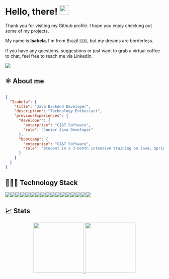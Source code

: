 # Hello, there! <img src="https://user-images.githubusercontent.com/52979585/183960580-2639ce3d-726b-4f4a-b241-106fbdca5dad.gif" width="30px" height="30px" />

Thank you for visiting my Github profile. 
I hope you enjoy checking out some of my projects.

My name is <b> Isabela. </b> I'm from Brazil 🇧🇷, but my dreams are borderless.

If you have any questions, suggestions or just want to grab a virtual coffee to chat, feel free to reach me via LinkedIn. 

<img src="https://user-images.githubusercontent.com/52979585/184049860-d69cd687-6ccf-4e44-b690-db6a7755ca71.gif">



## ⚛️ About me
```json

{
  "Isabela": {
    "title": "Java Backend Developer",
    "description": "Technology Enthusiast",
    "previousExperiences": {
      "developer": {
        "enterprise": "CI&T Software",
        "role": "Junior Java Developer"
      },
      "bootcamp": {
        "enterprise": "CI&T Software",
        "role": "Student in a 3-month intensive training on Java, Springboot and Microservices"
      }
    }
  }
}
```

## 👩🏼‍💻 Technology Stack

<img src="https://img.shields.io/badge/Spring-6DB33F?style=for-the-badge&logo=spring&logoColor=white"><img src="https://img.shields.io/badge/Spring_Boot-F2F4F9?style=for-the-badge&logo=spring-boot"><img src="https://img.shields.io/badge/JWT-000000?style=for-the-badge&logo=JSON%20web%20tokens&logoColor=white"><img src="https://img.shields.io/badge/Spring_Security-6DB33F?style=for-the-badge&logo=Spring-Security&logoColor=white"><img src="https://img.shields.io/badge/Amazon_AWS-FF9900?style=for-the-badge&logo=amazonaws&logoColor=white"><img src="https://img.shields.io/badge/Swagger-85EA2D?style=for-the-badge&logo=Swagger&logoColor=white"><img src="https://img.shields.io/badge/Junit5-25A162?style=for-the-badge&logo=junit5&logoColor=white"><img src="https://img.shields.io/badge/apache_maven-C71A36?style=for-the-badge&logo=apachemaven&logoColor=white"><img src="https://img.shields.io/badge/Docker-2CA5E0?style=for-the-badge&logo=docker&logoColor=white"><img src="https://img.shields.io/badge/IntelliJ_IDEA-000000.svg?style=for-the-badge&logo=intellij-idea&logoColor=white"><img src="https://img.shields.io/badge/Postman-FF6C37?style=for-the-badge&logo=Postman&logoColor=white"><img src="https://img.shields.io/badge/Heroku-430098?style=for-the-badge&logo=heroku&logoColor=white"><img src="https://img.shields.io/badge/MySQL-005C84?style=for-the-badge&logo=mysql&logoColor=white"><img src="https://img.shields.io/badge/sqlite-%2307405e.svg?style=for-the-badge&logo=sqlite&logoColor=white"><img src="https://img.shields.io/badge/javascript-%23323330.svg?style=for-the-badge&logo=javascript&logoColor=%23F7DF1E"><img src="https://img.shields.io/badge/typescript-%23007ACC.svg?style=for-the-badge&logo=typescript&logoColor=white"><img src="https://img.shields.io/badge/react-%2320232a.svg?style=for-the-badge&logo=react&logoColor=%2361DAFB">

## 📈 Stats
<p align="center">
<a href="https://github.com/ContagiousMisfit">
<img height="160em" src="https://github-readme-stats.vercel.app/api?username=ContagiousMisfit&count_private=true&theme=nightowl&show_icons=true" />
</a>
<a href="https://github.com/ContagiousMisfit">
<img height="160em" src="https://github-readme-stats.vercel.app/api/top-langs/?username=ContagiousMisfit&theme=nightowl&layout=compact&hide=cmake,c%2B%2B,c" />
</a>
</p>

